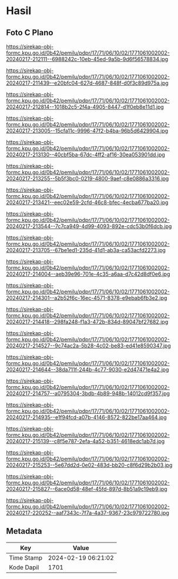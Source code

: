 # Hasil

## Foto C Plano

https://sirekap-obj-formc.kpu.go.id/0b42/pemilu/pdpr/17/71/06/10/02/1771061002002-20240217-212111--6988242c-10eb-45ed-9a5b-9d6f56578834.jpg

https://sirekap-obj-formc.kpu.go.id/0b42/pemilu/pdpr/17/71/06/10/02/1771061002002-20240217-211439--e20bfc04-627d-4687-848f-d0f3c89d975a.jpg

https://sirekap-obj-formc.kpu.go.id/0b42/pemilu/pdpr/17/71/06/10/02/1771061002002-20240217-212814--1018b2c5-2f4a-4905-8447-d1f0eb8e11d1.jpg

https://sirekap-obj-formc.kpu.go.id/0b42/pemilu/pdpr/17/71/06/10/02/1771061002002-20240217-213005--15cfa11c-9996-47f2-b4ba-96b5d6429904.jpg

https://sirekap-obj-formc.kpu.go.id/0b42/pemilu/pdpr/17/71/06/10/02/1771061002002-20240217-213130--40cbf5ba-67dc-4ff2-af16-30ea053901dd.jpg

https://sirekap-obj-formc.kpu.go.id/0b42/pemilu/pdpr/17/71/06/10/02/1771061002002-20240217-213255--5b5f3bc0-0219-4800-9aef-c8e0886a3316.jpg

https://sirekap-obj-formc.kpu.go.id/0b42/pemilu/pdpr/17/71/06/10/02/1771061002002-20240217-213421--eec02e59-2cfd-46c8-bfec-4ecba677ba20.jpg

https://sirekap-obj-formc.kpu.go.id/0b42/pemilu/pdpr/17/71/06/10/02/1771061002002-20240217-213544--7c7ca949-4d99-4093-892e-cdc53b0f6dcb.jpg

https://sirekap-obj-formc.kpu.go.id/0b42/pemilu/pdpr/17/71/06/10/02/1771061002002-20240217-213705--67be1ed1-235d-41d1-ab3a-ca53acfd2273.jpg

https://sirekap-obj-formc.kpu.go.id/0b42/pemilu/pdpr/17/71/06/10/02/1771061002002-20240217-214004--aeb39e96-701e-4c35-a6aa-d7c42d8df0e6.jpg

https://sirekap-obj-formc.kpu.go.id/0b42/pemilu/pdpr/17/71/06/10/02/1771061002002-20240217-214301--a2b52f6c-16ec-4571-8378-e9ebab6fb3e2.jpg

https://sirekap-obj-formc.kpu.go.id/0b42/pemilu/pdpr/17/71/06/10/02/1771061002002-20240217-214418--298fa248-f1a3-472b-834d-89047bf27682.jpg

https://sirekap-obj-formc.kpu.go.id/0b42/pemilu/pdpr/17/71/06/10/02/1771061002002-20240217-214527--9c74ac2a-5b28-4c02-be83-ed41e8590347.jpg

https://sirekap-obj-formc.kpu.go.id/0b42/pemilu/pdpr/17/71/06/10/02/1771061002002-20240217-214644--38da711f-244b-4c77-9030-e2d47471e4a2.jpg

https://sirekap-obj-formc.kpu.go.id/0b42/pemilu/pdpr/17/71/06/10/02/1771061002002-20240217-214757--a0795304-3bdb-4b89-948b-14012cd9f357.jpg

https://sirekap-obj-formc.kpu.go.id/0b42/pemilu/pdpr/17/71/06/10/02/1771061002002-20240217-214935--e1f94fcd-a07b-4146-8572-822be17aa464.jpg

https://sirekap-obj-formc.kpu.go.id/0b42/pemilu/pdpr/17/71/06/10/02/1771061002002-20240217-215139--c8f5e787-2efa-4a52-b351-4618edc1ab7d.jpg

https://sirekap-obj-formc.kpu.go.id/0b42/pemilu/pdpr/17/71/06/10/02/1771061002002-20240217-215253--5e67dd2d-0e02-483d-bb20-c8f6d29b2b03.jpg

https://sirekap-obj-formc.kpu.go.id/0b42/pemilu/pdpr/17/71/06/10/02/1771061002002-20240217-215827--6ace0d58-48ef-45fd-897d-8b51a9c19eb9.jpg

https://sirekap-obj-formc.kpu.go.id/0b42/pemilu/pdpr/17/71/06/10/02/1771061002002-20240217-220252--aaf7343c-7f7a-4a37-9367-23c979722780.jpg


## Metadata

| Key        | Value               |
| ---------- | ------------------- |
| Time Stamp | 2024-02-19 06:21:02 |
| Kode Dapil | 1701                |



